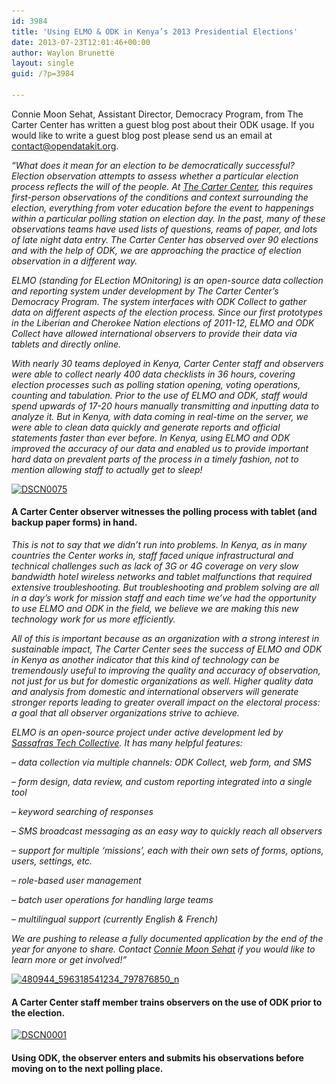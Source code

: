 ```yaml
---
id: 3984
title: 'Using ELMO & ODK in Kenya’s 2013 Presidential Elections'
date: 2013-07-23T12:01:46+00:00
author: Waylon Brunette
layout: single
guid: /?p=3984

---
```

Connie Moon Sehat, Assistant Director, Democracy Program, from The Carter Center has written a guest blog post about their ODK usage. If you would like to write a guest blog post please send us an email at <contact@opendatakit.org>.

_“What does it mean for an election to be democratically successful? Election observation attempts to assess whether a particular election process reflects the will of the people. At [The Carter Center](http://www.cartercenter.org), this requires first-person observations of the conditions and context surrounding the election, everything from voter education before the event to happenings within a particular polling station on election day. In the past, many of these observations teams have used lists of questions, reams of paper, and lots of late night data entry. The Carter Center has observed over 90 elections and with the help of ODK, we are approaching the practice of election observation in a different way._

_ELMO (standing for ELection MOnitoring) is an open-source data collection and reporting system under development by The Carter Center’s Democracy Program. The system interfaces with ODK Collect to gather data on different aspects of the election process. Since our first prototypes in the Liberian and Cherokee Nation elections of 2011-12, ELMO and ODK Collect have allowed international observers to provide their data via tablets and directly online._

_With nearly 30 teams deployed in Kenya, Carter Center staff and observers were able to collect nearly 400 data checklists in 36 hours, covering election processes such as polling station opening, voting operations, counting and tabulation. Prior to the use of ELMO and ODK, staff would spend upwards of 17-20 hours manually transmitting and inputting data to analyze it. But in Kenya, with data coming in real-time on the server, we were able to clean data quickly and generate reports and official statements faster than ever before. In Kenya, using ELMO and ODK improved the accuracy of our data and enabled us to provide important hard data on prevalent parts of the process in a timely fashion, not to mention allowing staff to actually get to sleep!_

[<img class="alignnone size-medium wp-image-3992" alt="DSCN0075" src="/assets/wp-content/uploads/2013/07/DSCN0075-300x225.jpg" width="300" height="225" srcset="/assets/wp-content/uploads/2013/07/DSCN0075-300x225.jpg 300w, /assets/wp-content/uploads/2013/07/DSCN0075-768x576.jpg 768w, /assets/wp-content/uploads/2013/07/DSCN0075-1024x768.jpg 1024w" sizes="(max-width: 300px) 100vw, 300px" />](/assets/wp-content/uploads/2013/07/DSCN0075.jpg)

#### A Carter Center observer witnesses the polling process with tablet (and backup paper forms) in hand.

_This is not to say that we didn’t run into problems. In Kenya, as in many countries the Center works in, staff faced unique infrastructural and technical challenges such as lack of 3G or 4G coverage on very slow bandwidth hotel wireless networks and tablet malfunctions that required extensive troubleshooting. But troubleshooting and problem solving are all in a day’s work for mission staff and each time we’ve had the opportunity to use ELMO and ODK in the field, we believe we are making this new technology work for us more efficiently._

_All of this is important because as an organization with a strong interest in sustainable impact, The Carter Center sees the success of ELMO and ODK in Kenya as another indicator that this kind of technology can be tremendously useful to improving the quality and accuracy of observation, not just for us but for domestic organizations as well. Higher quality data and analysis from domestic and international observers will generate stronger reports leading to greater overall impact on the electoral process: a goal that all observer organizations strive to achieve._

_ELMO is an open-source project under active development led by [Sassafras Tech Collective](http://www.sassafrastech.com/). It has many helpful features:_

_– data collection via multiple channels: ODK Collect, web form, and SMS_
  
 _– form design, data review, and custom reporting integrated into a single tool_
  
 _– keyword searching of responses_
  
 _– SMS broadcast messaging as an easy way to quickly reach all observers_
  
 _– support for multiple ‘missions’, each with their own sets of forms, options, users, settings, etc._
  
 _– role-based user management_
  
 _– batch user operations for handling large teams_
  
 _– multilingual support (currently English & French)_

_We are pushing to release a fully documented application by the end of the year for anyone to share. Contact [Connie Moon Sehat](mailto:connie.moon.sehat@emory.edu) if you would like to learn more or get involved!”_

[<img class="alignnone size-medium wp-image-3990" alt="480944_596318541234_797876850_n" src="/assets/wp-content/uploads/2013/07/480944_596318541234_797876850_n-225x300.jpg" width="225" height="300" srcset="/assets/wp-content/uploads/2013/07/480944_596318541234_797876850_n-225x300.jpg 225w, /assets/wp-content/uploads/2013/07/480944_596318541234_797876850_n.jpg 720w" sizes="(max-width: 225px) 100vw, 225px" />](/assets/wp-content/uploads/2013/07/480944_596318541234_797876850_n.jpg)

#### A Carter Center staff member trains observers on the use of ODK prior to the election.

[<img class="alignnone size-medium wp-image-3991" alt="DSCN0001" src="/assets/wp-content/uploads/2013/07/DSCN0001-300x225.jpg" width="300" height="225" srcset="/assets/wp-content/uploads/2013/07/DSCN0001-300x225.jpg 300w, /assets/wp-content/uploads/2013/07/DSCN0001-768x576.jpg 768w, /assets/wp-content/uploads/2013/07/DSCN0001-1024x768.jpg 1024w" sizes="(max-width: 300px) 100vw, 300px" />](/assets/wp-content/uploads/2013/07/DSCN0001.jpg)

#### Using ODK, the observer enters and submits his observations before moving on to the next polling place.
